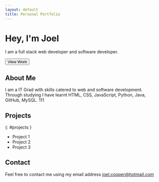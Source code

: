 ```yaml
---
layout: default
title: Personal Portfolio
---
```


# Hey, I'm Joel

I am a full stack web developer and software developer.

<button onclick="viewWork()">View Work</button>

## About Me

I am a IT Grad with skills catered to web and software development.
Through studying I have learnt HTML, CSS, JavaScript, Python, Java, GitHub, MySQL.
111

## Projects
{: #projects }

- Project 1
- Project 2
- Project 3

## Contact

Feel free to contact me using my email address
joel.cooper@hotmail.com

<script src="/assets/js/main.js"></script>
<link rel="stylesheet" href="/assets/css/style.css">